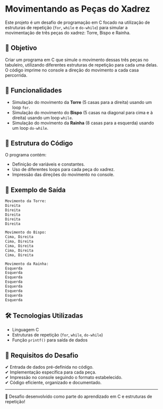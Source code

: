 # Movimentando as Peças do Xadrez

Este projeto é um desafio de programação em C focado na utilização de estruturas de repetição (`for`, `while` e `do-while`) para simular a movimentação de três peças do xadrez: Torre, Bispo e Rainha.

## 📌 Objetivo
Criar um programa em C que simule o movimento dessas três peças no tabuleiro, utilizando diferentes estruturas de repetição para cada uma delas. O código imprime no console a direção do movimento a cada casa percorrida.

## 🚀 Funcionalidades
- Simulação do movimento da **Torre** (5 casas para a direita) usando um loop `for`.
- Simulação do movimento do **Bispo** (5 casas na diagonal para cima e à direita) usando um loop `while`.
- Simulação do movimento da **Rainha** (8 casas para a esquerda) usando um loop `do-while`.

## 📂 Estrutura do Código
O programa contém:
- Definição de variáveis e constantes.
- Uso de diferentes loops para cada peça do xadrez.
- Impressão das direções do movimento no console.

## 📜 Exemplo de Saída
```bash
Movimento da Torre:
Direita
Direita
Direita
Direita
Direita

Movimento do Bispo:
Cima, Direita
Cima, Direita
Cima, Direita
Cima, Direita
Cima, Direita

Movimento da Rainha:
Esquerda
Esquerda
Esquerda
Esquerda
Esquerda
Esquerda
Esquerda
Esquerda
```

## 🛠️ Tecnologias Utilizadas
- Linguagem C
- Estruturas de repetição (`for`, `while`, `do-while`)
- Função `printf()` para saída de dados


## 📜 Requisitos do Desafio
✔ Entrada de dados pré-definida no código.<br>
✔ Implementação específica para cada peça.<br>
✔ Impressão no console seguindo o formato estabelecido.<br>
✔ Código eficiente, organizado e documentado.<br>

---
🚀 Desafio desenvolvido como parte do aprendizado em C e estruturas de repetição!

